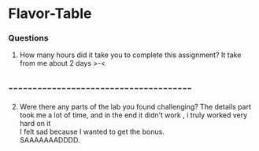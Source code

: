 # Flavor-Table

### Questions
1. How many hours did it take you to complete this assignment?
It take from me about 2 days  >-<
## --------------------------------------

2. Were there any parts of the lab you found challenging?
The details part took me a lot of time, and in the end it didn’t work , i truly worked very hard on it <br>
I felt sad because I wanted to get the bonus.<br>
SAAAAAAADDDD.